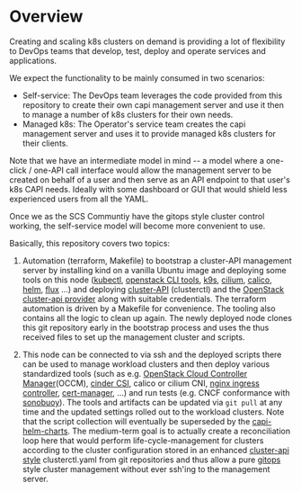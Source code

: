 # Overview

Creating and scaling k8s clusters on demand is providing a lot of flexibility to DevOps teams that develop, test, deploy and operate services and applications.

We expect the functionality to be mainly consumed in two scenarios:

- Self-service: The DevOps team leverages the code provided from this repository to create their own capi management server and use it then to manage a number of k8s clusters for their own needs.
- Managed k8s: The Operator's service team creates the capi management server and uses it to provide managed k8s clusters for their clients.

Note that we have an intermediate model in mind -- a model where a one-click / one-API call interface would allow the management server to be created on behalf of a user and then serve as an API endpoint to that user's k8s CAPI needs. Ideally with some dashboard or GUI that would shield less experienced users from all the YAML.

Once we as the SCS Communtiy have the gitops style cluster control working, the self-service model will become more convenient to use.

Basically, this repository covers two topics:

1. Automation (terraform, Makefile) to bootstrap a cluster-API management server by installing kind on a vanilla Ubuntu image and deploying some tools on this node ([kubectl](https://kubernetes.io/docs/reference/kubectl/overview/), [openstack CLI tools](https://docs.openstack.org/newton/user-guide/common/cli-install-openstack-command-line-clients.html), [k9s](https://github.com/derailed/k9s), [cilium](https://cilium.io/), [calico](https://www.tigera.io/tigera-products/calico/), [helm](https://helm.sh/), [flux](https://fluxcd.io/) ...) and deploying [cluster-API](https://cluster-api.sigs.k8s.io/) (clusterctl) and the [OpenStack cluster-api provider](https://github.com/kubernetes-sigs/cluster-api-provider-openstack) along with suitable credentials. The terraform automation is driven by a Makefile for convenience. The tooling also contains all the logic to clean up again. The newly deployed node clones this git repository early in the bootstrap process and uses the thus received files to set up the management cluster and scripts.

2. This node can be connected to via ssh and the deployed scripts there can be used to manage workload clusters and then deploy various standardized tools (such as e.g. [OpenStack Cloud Controller Manager](https://github.com/kubernetes/cloud-provider-openstack)(OCCM), [cinder CSI](https://github.com/kubernetes/cloud-provider-openstack/blob/master/docs/cinder-csi-plugin/using-cinder-csi-plugin.md), calico or cilium CNI, [nginx ingress controller](https://kubernetes.github.io/ingress-nginx/), [cert-manager](https://cert-manager.io/), ...) and run tests (e.g. CNCF conformance with [sonobuoy](https://sonobuoy.io/)). The tools and artifacts can be updated via `git pull` at any time and the updated settings rolled out to the workload clusters. Note that the script collection will eventually be superseded by the [capi-helm-charts](https://github.com/stackhpc/capi-helm-charts). The medium-term goal is to actually create a reconciliation loop here that would perform life-cycle-management for clusters according to the cluster configuration stored in an enhanced [cluster-api style](https://cluster-api.sigs.k8s.io/clusterctl/configuration.html) clusterctl.yaml from git repositories and thus allow a pure [gitops](https://www.weave.works/technologies/gitops/) style cluster management without ever ssh'ing to the management server.
